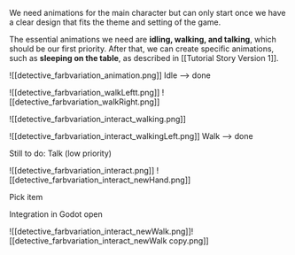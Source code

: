 We need animations for the main character but can only start once we have a clear design that fits the theme and setting of the game.

The essential animations we need are **idling, walking, and talking**, which should be our first priority. After that, we can create specific animations, such as **sleeping on the table**, as described in [[Tutorial Story Version 1]].

![[detective_farbvariation_animation.png]]
Idle --> done

![[detective_farbvariation_walkLeftt.png]]
![[detective_farbvariation_walkRight.png]]


![[detective_farbvariation_interact_walking.png]]

![[detective_farbvariation_interact_walkingLeft.png]]
Walk --> done

Still to do:
Talk (low priority)


![[detective_farbvariation_interact.png]]
![[detective_farbvariation_interact_newHand.png]]

Pick item


Integration in Godot open



![[detective_farbvariation_interact_newWalk.png]]![[detective_farbvariation_interact_newWalk copy.png]]